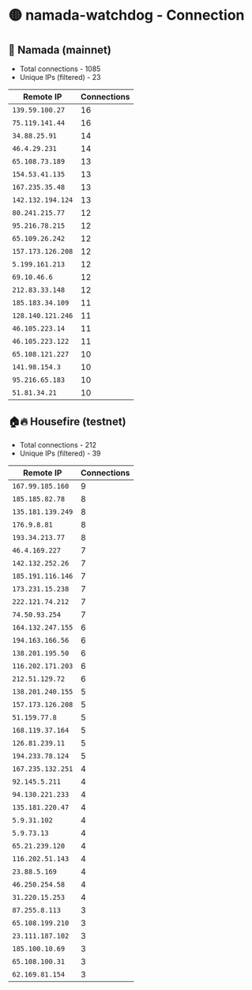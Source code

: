 # 🟡 namada-watchdog - Connection

## 🚀 Namada (mainnet)
- Total connections - 1085
- Unique IPs (filtered) - 23

| Remote IP | Connections |
|-----------|-------------|
| `139.59.100.27` | 16 |
| `75.119.141.44` | 16 |
| `34.88.25.91` | 14 |
| `46.4.29.231` | 14 |
| `65.108.73.189` | 13 |
| `154.53.41.135` | 13 |
| `167.235.35.48` | 13 |
| `142.132.194.124` | 13 |
| `80.241.215.77` | 12 |
| `95.216.78.215` | 12 |
| `65.109.26.242` | 12 |
| `157.173.126.208` | 12 |
| `5.199.161.213` | 12 |
| `69.10.46.6` | 12 |
| `212.83.33.148` | 12 |
| `185.183.34.109` | 11 |
| `128.140.121.246` | 11 |
| `46.105.223.14` | 11 |
| `46.105.223.122` | 11 |
| `65.108.121.227` | 10 |
| `141.98.154.3` | 10 |
| `95.216.65.183` | 10 |
| `51.81.34.21` | 10 |

## 🏠🔥 Housefire (testnet)

- Total connections - 212
- Unique IPs (filtered) - 39

| Remote IP | Connections |
|-----------|-------------|
| `167.99.185.160` | 9 |
| `185.185.82.78` | 8 |
| `135.181.139.249` | 8 |
| `176.9.8.81` | 8 |
| `193.34.213.77` | 8 |
| `46.4.169.227` | 7 |
| `142.132.252.26` | 7 |
| `185.191.116.146` | 7 |
| `173.231.15.238` | 7 |
| `222.121.74.212` | 7 |
| `74.50.93.254` | 7 |
| `164.132.247.155` | 6 |
| `194.163.166.56` | 6 |
| `138.201.195.50` | 6 |
| `116.202.171.203` | 6 |
| `212.51.129.72` | 6 |
| `138.201.240.155` | 5 |
| `157.173.126.208` | 5 |
| `51.159.77.8` | 5 |
| `168.119.37.164` | 5 |
| `126.81.239.11` | 5 |
| `194.233.78.124` | 5 |
| `167.235.132.251` | 4 |
| `92.145.5.211` | 4 |
| `94.130.221.233` | 4 |
| `135.181.220.47` | 4 |
| `5.9.31.102` | 4 |
| `5.9.73.13` | 4 |
| `65.21.239.120` | 4 |
| `116.202.51.143` | 4 |
| `23.88.5.169` | 4 |
| `46.250.254.58` | 4 |
| `31.220.15.253` | 4 |
| `87.255.8.113` | 3 |
| `65.108.199.210` | 3 |
| `23.111.187.102` | 3 |
| `185.100.10.69` | 3 |
| `65.108.100.31` | 3 |
| `62.169.81.154` | 3 |

